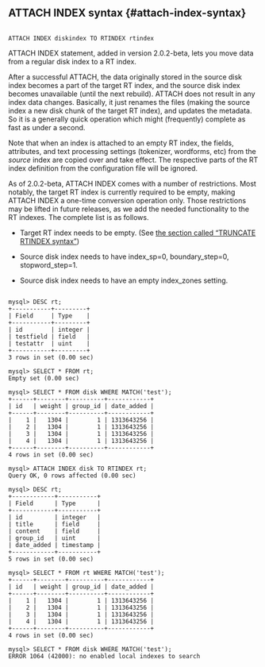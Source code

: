 ## ATTACH INDEX syntax {#attach-index-syntax}

```

ATTACH INDEX diskindex TO RTINDEX rtindex

```

ATTACH INDEX statement, added in version 2.0.2-beta, lets you move data from a regular disk index to a RT index.

After a successful ATTACH, the data originally stored in the source disk index becomes a part of the target RT index, and the source disk index becomes unavailable (until the next rebuild). ATTACH does not result in any index data changes. Basically, it just renames the files (making the source index a new disk chunk of the target RT index), and updates the metadata. So it is a generally quick operation which might (frequently) complete as fast as under a second.

Note that when an index is attached to an empty RT index, the fields, attributes, and text processing settings (tokenizer, wordforms, etc) from the _source_ index are copied over and take effect. The respective parts of the RT index definition from the configuration file will be ignored.

As of 2.0.2-beta, ATTACH INDEX comes with a number of restrictions. Most notably, the target RT index is currently required to be empty, making ATTACH INDEX a one-time conversion operation only. Those restrictions may be lifted in future releases, as we add the needed functionality to the RT indexes. The complete list is as follows.

*   Target RT index needs to be empty. (See [the section called “TRUNCATE RTINDEX syntax”](../truncate_rtindex_syntax.md))

*   Source disk index needs to have index_sp=0, boundary_step=0, stopword_step=1.

*   Source disk index needs to have an empty index_zones setting.

```

mysql> DESC rt;
+-----------+---------+
| Field     | Type    |
+-----------+---------+
| id        | integer |
| testfield | field   |
| testattr  | uint    |
+-----------+---------+
3 rows in set (0.00 sec)

mysql> SELECT * FROM rt;
Empty set (0.00 sec)

mysql> SELECT * FROM disk WHERE MATCH('test');
+------+--------+----------+------------+
| id   | weight | group_id | date_added |
+------+--------+----------+------------+
|    1 |   1304 |        1 | 1313643256 |
|    2 |   1304 |        1 | 1313643256 |
|    3 |   1304 |        1 | 1313643256 |
|    4 |   1304 |        1 | 1313643256 |
+------+--------+----------+------------+
4 rows in set (0.00 sec)

mysql> ATTACH INDEX disk TO RTINDEX rt;
Query OK, 0 rows affected (0.00 sec)

mysql> DESC rt;
+------------+-----------+
| Field      | Type      |
+------------+-----------+
| id         | integer   |
| title      | field     |
| content    | field     |
| group_id   | uint      |
| date_added | timestamp |
+------------+-----------+
5 rows in set (0.00 sec)

mysql> SELECT * FROM rt WHERE MATCH('test');
+------+--------+----------+------------+
| id   | weight | group_id | date_added |
+------+--------+----------+------------+
|    1 |   1304 |        1 | 1313643256 |
|    2 |   1304 |        1 | 1313643256 |
|    3 |   1304 |        1 | 1313643256 |
|    4 |   1304 |        1 | 1313643256 |
+------+--------+----------+------------+
4 rows in set (0.00 sec)

mysql> SELECT * FROM disk WHERE MATCH('test');
ERROR 1064 (42000): no enabled local indexes to search

```